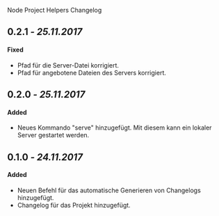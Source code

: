 Node Project Helpers Changelog

<!-- CHANGES -->

## 0.2.1 _- 25.11.2017_
#### Fixed
- Pfad für die Server-Datei korrigiert.
- Pfad für angebotene Dateien des Servers korrigiert.


## 0.2.0 _- 25.11.2017_
#### Added
- Neues Kommando "serve" hinzugefügt. Mit diesem kann ein lokaler Server gestartet werden.



## 0.1.0 _- 24.11.2017_
#### Added
- Neuen Befehl für das automatische Generieren von Changelogs hinzugefügt.
- Changelog für das Projekt hinzugefügt.


